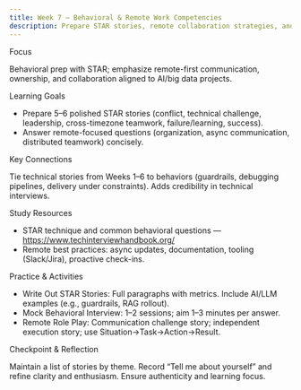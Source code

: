 ```yaml
---
title: Week 7 — Behavioral & Remote Work Competencies
description: Prepare STAR stories, remote collaboration strategies, and communication for AI roles.
---
```


Focus

Behavioral prep with STAR; emphasize remote-first communication, ownership, and collaboration aligned to AI/big data projects.

Learning Goals

- Prepare 5–6 polished STAR stories (conflict, technical challenge, leadership, cross-timezone teamwork, failure/learning, success).
- Answer remote-focused questions (organization, async communication, distributed teamwork) concisely.

Key Connections

Tie technical stories from Weeks 1–6 to behaviors (guardrails, debugging pipelines, delivery under constraints). Adds credibility in technical interviews.

Study Resources

- STAR technique and common behavioral questions — https://www.techinterviewhandbook.org/
- Remote best practices: async updates, documentation, tooling (Slack/Jira), proactive check-ins.

Practice & Activities

- Write Out STAR Stories: Full paragraphs with metrics. Include AI/LLM examples (e.g., guardrails, RAG rollout).
- Mock Behavioral Interview: 1–2 sessions; aim 1–3 minutes per answer.
- Remote Role Play: Communication challenge story; independent execution story; use Situation→Task→Action→Result.

Checkpoint & Reflection

Maintain a list of stories by theme. Record “Tell me about yourself” and refine clarity and enthusiasm. Ensure authenticity and learning focus.

